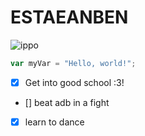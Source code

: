 # ESTAEANBEN
![ippo](https://w7.pngwing.com/pngs/587/433/png-transparent-ippo-makunouchi-genji-kamogawa-mamoru-takamura-ichiro-miyata-boxing-boxing-manga-fictional-character-sports.png)
``` javascript
var myVar = "Hello, world!";
```

- [x] Get into good school :3!
- [] beat adb in a fight
- [x] learn to dance  
